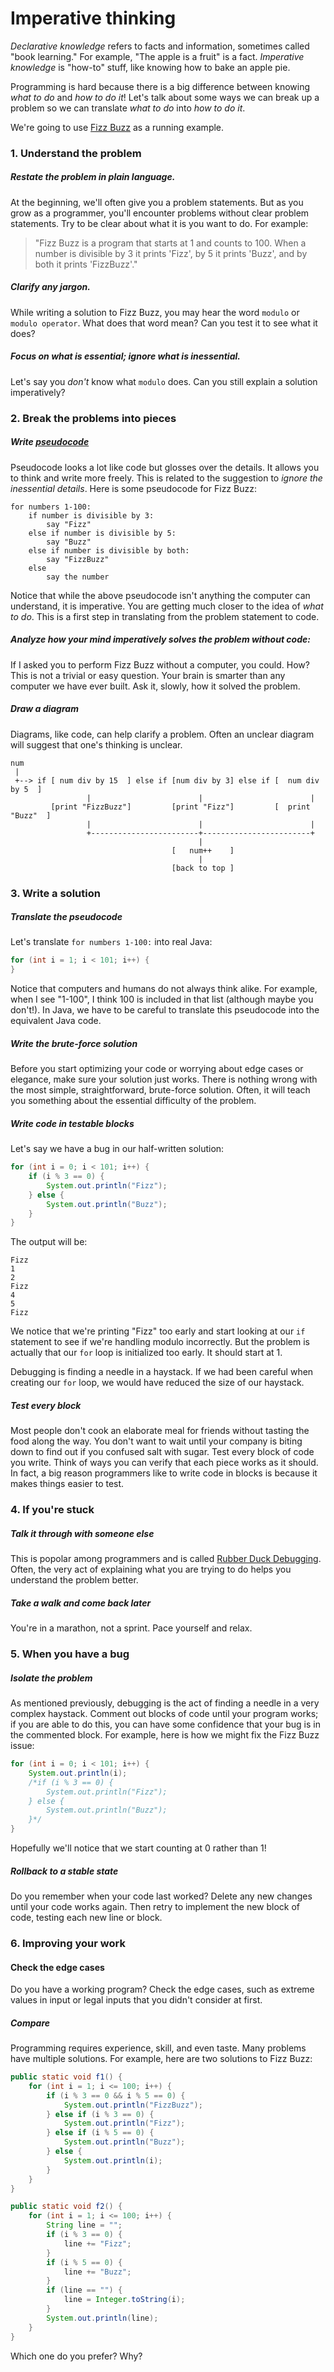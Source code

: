 # Imperative thinking

*Declarative knowledge* refers to facts and information, sometimes called "book learning." For example, "The apple is a fruit" is a fact. *Imperative knowledge* is "how-to" stuff, like knowing how to bake an apple pie.

Programming is hard because there is a big difference between knowing *what to do* and *how to do it*! Let's talk about some ways we can break up a problem so we can translate *what to do* into *how to do it*.

We're going to use [Fizz Buzz](http://programmingbydoing.com/a/fizzbuzz.html) as a running example.

### 1. Understand the problem

##### Restate the problem in plain language.

At the beginning, we'll often give you a problem statements. But as you grow as a programmer, you'll encounter problems without clear problem statements. Try to be clear about what it is you want to do. For example:

> "Fizz Buzz is a program that starts at 1 and counts to 100. When a number is divisible by 3 it prints 'Fizz', by 5 it prints 'Buzz', and by both it prints 'FizzBuzz'."

##### Clarify any jargon.
While writing a solution to Fizz Buzz, you may hear the word `modulo` or `modulo operator`. What does that word mean? Can you test it to see what it does?

##### Focus on what is essential; ignore what is inessential.
Let's say you *don't* know what `modulo` does. Can you still explain a solution imperatively?

### 2. Break the problems into pieces
##### Write [pseudocode](http://en.wikipedia.org/wiki/Pseudocode)
Pseudocode looks a lot like code but glosses over the details. It allows you to think and write more freely. This is related to the suggestion to *ignore the inessential details*. Here is some pseudocode for Fizz Buzz:

```
for numbers 1-100:
    if number is divisible by 3:
        say "Fizz"
    else if number is divisible by 5:
        say "Buzz"
    else if number is divisible by both:
        say "FizzBuzz"
    else
        say the number
```

Notice that while the above pseudocode isn't anything the computer can understand, it is imperative. You are getting much closer to the idea of *what to do*. This is a first step in translating from the problem statement to code.

##### Analyze how your mind imperatively solves the problem without code:
If I asked you to perform Fizz Buzz without a computer, you could. How? This is not a trivial or easy question. Your brain is smarter than any computer we have ever built. Ask it, slowly, how it solved the problem.

##### Draw a diagram
Diagrams, like code, can help clarify a problem. Often an unclear diagram will suggest that one's thinking is unclear.

```
num
 |
 +--> if [ num div by 15  ] else if [num div by 3] else if [  num div by 5  ]
                 |                        |                        |
         [print "FizzBuzz"]         [print "Fizz"]         [  print "Buzz"  ]
                 |                        |                        |
                 +------------------------+------------------------+
                                          |
                                    [   num++    ]
                                          |
                                    [back to top ]
```

### 3. Write a solution

##### Translate the pseudocode
Let's translate `for numbers 1-100:` into real Java:

```java
for (int i = 1; i < 101; i++) {
}
```

Notice that computers and humans do not always think alike. For example, when I see "1-100", I think 100 is included in that list (although maybe you don't!). In Java, we have to be careful to translate this pseudocode into the equivalent Java code.

##### Write the brute-force solution
Before you start optimizing your code or worrying about edge cases or elegance, make sure your solution just works. There is nothing wrong with the most simple, straightforward, brute-force solution. Often, it will teach you something about the essential difficulty of the problem.


##### Write code in testable blocks

Let's say we have a bug in our half-written solution:

```java
for (int i = 0; i < 101; i++) {
    if (i % 3 == 0) {
        System.out.println("Fizz");
    } else {
        System.out.println("Buzz");
    }
}
```

The output will be:

```
Fizz
1
2
Fizz
4
5
Fizz
```

We notice that we're printing "Fizz" too early and start looking at our `if` statement to see if we're handling modulo incorrectly. But the problem is actually that our `for` loop is initialized too early. It should start at 1.

Debugging is finding a needle in a haystack. If we had been careful when creating our `for` loop, we would have reduced the size of our haystack.

##### Test every block
Most people don't cook an elaborate meal for friends without tasting the food along the way. You don't want to wait until your company is biting down to find out if you confused salt with sugar. Test every block of code you write. Think of ways you can verify that each piece works as it should. In fact, a big reason programmers like to write code in blocks is because it makes things easier to test.

### 4. If you're stuck

##### Talk it through with someone else
This is popolar among programmers and is called [Rubber Duck Debugging](http://en.wikipedia.org/wiki/Rubber_duck_debugging). Often, the very act of explaining what you are trying to do helps you understand the problem better.

##### Take a walk and come back later
You're in a marathon, not a sprint. Pace yourself and relax.

### 5. When you have a bug

##### Isolate the problem
As mentioned previously, debugging is the act of finding a needle in a very complex haystack. Comment out blocks of code until your program works; if you are able to do this, you can have some confidence that your bug is in the commented block. For example, here is how we might fix the Fizz Buzz issue:

```java
for (int i = 0; i < 101; i++) {
    System.out.println(i);
    /*if (i % 3 == 0) {
        System.out.println("Fizz");
    } else {
        System.out.println("Buzz");
    }*/
}
```
Hopefully we'll notice that we start counting at 0 rather than 1!

##### Rollback to a stable state
Do you remember when your code last worked? Delete any new changes until your code works again. Then retry to implement the new block of code, testing each new line or block.

### 6. Improving your work

#### Check the edge cases
Do you have a working program? Check the edge cases, such as extreme values in input or legal inputs that you didn't consider at first.

##### Compare
Programming requires experience, skill, and even taste. Many problems have multiple solutions. For example, here are two solutions to Fizz Buzz:

```java
public static void f1() {
    for (int i = 1; i <= 100; i++) {
        if (i % 3 == 0 && i % 5 == 0) {
            System.out.println("FizzBuzz");
        } else if (i % 3 == 0) {
            System.out.println("Fizz");
        } else if (i % 5 == 0) {
            System.out.println("Buzz");
        } else {
            System.out.println(i);
        }
    }
}
```
```java
public static void f2() {
    for (int i = 1; i <= 100; i++) {
        String line = "";
        if (i % 3 == 0) {
            line += "Fizz";
        }
        if (i % 5 == 0) {
            line += "Buzz";
        }
        if (line == "") {
            line = Integer.toString(i);
        }
        System.out.println(line);
    }
}
```

Which one do you prefer? Why?
